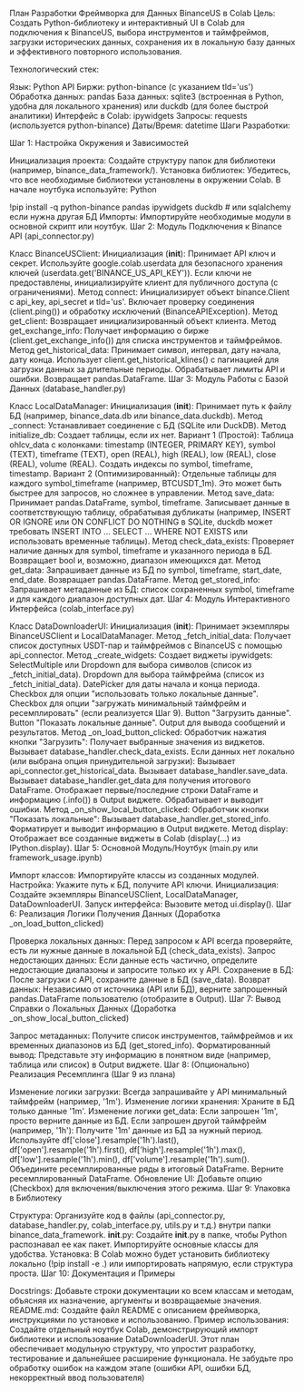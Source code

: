 План Разработки Фреймворка для Данных BinanceUS в Colab
Цель: Создать Python-библиотеку и интерактивный UI в Colab для подключения к BinanceUS, выбора инструментов и таймфреймов, загрузки исторических данных, сохранения их в локальную базу данных и эффективного повторного использования.

Технологический стек:

Язык: Python
API Биржи: python-binance (с указанием tld='us')
Обработка данных: pandas
База данных: sqlite3 (встроенная в Python, удобна для локального хранения) или duckdb (для более быстрой аналитики)
Интерфейс в Colab: ipywidgets
Запросы: requests (используется python-binance)
Даты/Время: datetime
Шаги Разработки:

Шаг 1: Настройка Окружения и Зависимостей

Инициализация проекта: Создайте структуру папок для библиотеки (например, binance_data_framework/).
Установка библиотек: Убедитесь, что все необходимые библиотеки установлены в окружении Colab. В начале ноутбука используйте:
Python

!pip install -q python-binance pandas ipywidgets duckdb # или sqlalchemy если нужна другая БД
Импорты: Импортируйте необходимые модули в основной скрипт или ноутбук.
Шаг 2: Модуль Подключения к Binance API (api_connector.py)

Класс BinanceUSClient:
Инициализация (__init__): Принимает API ключ и секрет. Используйте google.colab.userdata для безопасного хранения ключей (userdata.get('BINANCE_US_API_KEY')). Если ключи не предоставлены, инициализируйте клиент для публичного доступа (с ограничениями).
Метод connect: Инициализирует объект binance.Client с api_key, api_secret и tld='us'. Включает проверку соединения (client.ping()) и обработку исключений (BinanceAPIException).
Метод get_client: Возвращает инициализированный объект клиента.
Метод get_exchange_info: Получает информацию о бирже (client.get_exchange_info()) для списка инструментов и таймфреймов.
Метод get_historical_data: Принимает символ, интервал, дату начала, дату конца. Использует client.get_historical_klines() с пагинацией для загрузки данных за длительные периоды. Обрабатывает лимиты API и ошибки. Возвращает pandas.DataFrame.
Шаг 3: Модуль Работы с Базой Данных (database_handler.py)

Класс LocalDataManager:
Инициализация (__init__): Принимает путь к файлу БД (например, binance_data.db или binance_data.duckdb).
Метод _connect: Устанавливает соединение с БД (SQLite или DuckDB).
Метод initialize_db: Создает таблицы, если их нет.
Вариант 1 (Простой): Таблица ohlcv_data с колонками: timestamp (INTEGER, PRIMARY KEY), symbol (TEXT), timeframe (TEXT), open (REAL), high (REAL), low (REAL), close (REAL), volume (REAL). Создать индексы по symbol, timeframe, timestamp.
Вариант 2 (Оптимизированный): Отдельные таблицы для каждого symbol_timeframe (например, BTCUSDT_1m). Это может быть быстрее для запросов, но сложнее в управлении.
Метод save_data: Принимает pandas.DataFrame, symbol, timeframe. Записывает данные в соответствующую таблицу, обрабатывая дубликаты (например, INSERT OR IGNORE или ON CONFLICT DO NOTHING в SQLite, duckdb может требовать INSERT INTO ... SELECT ... WHERE NOT EXISTS или использовать временные таблицы).
Метод check_data_exists: Проверяет наличие данных для symbol, timeframe и указанного периода в БД. Возвращает bool и, возможно, диапазон имеющихся дат.
Метод get_data: Запрашивает данные из БД по symbol, timeframe, start_date, end_date. Возвращает pandas.DataFrame.
Метод get_stored_info: Запрашивает метаданные из БД: список сохраненных symbol, timeframe и для каждого диапазон доступных дат.
Шаг 4: Модуль Интерактивного Интерфейса (colab_interface.py)

Класс DataDownloaderUI:
Инициализация (__init__): Принимает экземпляры BinanceUSClient и LocalDataManager.
Метод _fetch_initial_data: Получает список доступных USDT-пар и таймфреймов с BinanceUS с помощью api_connector.
Метод _create_widgets: Создает виджеты ipywidgets:
SelectMultiple или Dropdown для выбора символов (список из _fetch_initial_data).
Dropdown для выбора таймфрейма (список из _fetch_initial_data).
DatePicker для даты начала и конца периода.
Checkbox для опции "использовать только локальные данные".
Checkbox для опции "загружать минимальный таймфрейм и ресемплировать" (если реализуется Шаг 9).
Button "Загрузить данные".
Button "Показать локальные данные".
Output для вывода сообщений и результатов.
Метод _on_load_button_clicked: Обработчик нажатия кнопки "Загрузить":
Получает выбранные значения из виджетов.
Вызывает database_handler.check_data_exists.
Если данных нет локально (или выбрана опция принудительной загрузки):
Вызывает api_connector.get_historical_data.
Вызывает database_handler.save_data.
Вызывает database_handler.get_data для получения итогового DataFrame.
Отображает первые/последние строки DataFrame и информацию (.info()) в Output виджете.
Обрабатывает и выводит ошибки.
Метод _on_show_local_button_clicked: Обработчик кнопки "Показать локальные":
Вызывает database_handler.get_stored_info.
Форматирует и выводит информацию в Output виджете.
Метод display: Отображает все созданные виджеты в Colab (display(...) из IPython.display).
Шаг 5: Основной Модуль/Ноутбук (main.py или framework_usage.ipynb)

Импорт классов: Импортируйте классы из созданных модулей.
Настройка: Укажите путь к БД, получите API ключи.
Инициализация: Создайте экземпляры BinanceUSClient, LocalDataManager, DataDownloaderUI.
Запуск интерфейса: Вызовите метод ui.display().
Шаг 6: Реализация Логики Получения Данных (Доработка _on_load_button_clicked)

Проверка локальных данных: Перед запросом к API всегда проверяйте, есть ли нужные данные в локальной БД (check_data_exists).
Запрос недостающих данных: Если данные есть частично, определите недостающие диапазоны и запросите только их у API.
Сохранение в БД: После загрузки с API, сохраните данные в БД (save_data).
Возврат данных: Независимо от источника (API или БД), верните запрошенный pandas.DataFrame пользователю (отобразите в Output).
Шаг 7: Вывод Справки о Локальных Данных (Доработка _on_show_local_button_clicked)

Запрос метаданных: Получите список инструментов, таймфреймов и их временных диапазонов из БД (get_stored_info).
Форматированный вывод: Представьте эту информацию в понятном виде (например, таблица или список) в Output виджете.
Шаг 8: (Опционально) Реализация Ресемплинга (Шаг 9 из плана)

Изменение логики загрузки: Всегда запрашивайте у API минимальный таймфрейм (например, '1m').
Изменение логики хранения: Храните в БД только данные '1m'.
Изменение логики get_data:
Если запрошен '1m', просто верните данные из БД.
Если запрошен другой таймфрейм (например, '1h'):
Получите '1m' данные из БД за нужный период.
Используйте df['close'].resample('1h').last(), df['open'].resample('1h').first(), df['high'].resample('1h').max(), df['low'].resample('1h').min(), df['volume'].resample('1h').sum().
Объедините ресемплированные ряды в итоговый DataFrame.
Верните ресемплированный DataFrame.
Обновление UI: Добавьте опцию (Checkbox) для включения/выключения этого режима.
Шаг 9: Упаковка в Библиотеку

Структура: Организуйте код в файлы (api_connector.py, database_handler.py, colab_interface.py, utils.py и т.д.) внутри папки binance_data_framework.
__init__.py: Создайте __init__.py в папке, чтобы Python распознавал ее как пакет. Импортируйте основные классы для удобства.
Установка: В Colab можно будет установить библиотеку локально (!pip install -e .) или импортировать напрямую, если структура проста.
Шаг 10: Документация и Примеры

Docstrings: Добавьте строки документации ко всем классам и методам, объясняя их назначение, аргументы и возвращаемые значения.
README.md: Создайте файл README с описанием фреймворка, инструкциями по установке и использованию.
Пример использования: Создайте отдельный ноутбук Colab, демонстрирующий импорт библиотеки и использование DataDownloaderUI.
Этот план обеспечивает модульную структуру, что упростит разработку, тестирование и дальнейшее расширение функционала. Не забудьте про обработку ошибок на каждом этапе (ошибки API, ошибки БД, некорректный ввод пользователя)